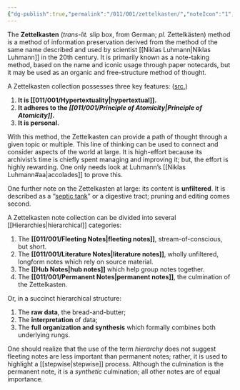 ```yaml
---
{"dg-publish":true,"permalink":"/011/001/zettelkasten/","noteIcon":"1","created":"2024-10-19T20:27:19.002-07:00","updated":"2024-09-26T15:42:08.282-07:00"}
---
```


The **Zettelkasten** (*trans-lit.* slip box, from German; *pl.* Zettelkästen) method is a method of information preservation derived from the method of the same name described and used by scientist [[Niklas Luhmann\|Niklas Luhmann]] in the 20th century. It is primarily known as a note-taking method, based on the name and iconic usage through paper notecards, but it may be used as an organic and free-structure method of thought.

A Zettelkasten collection possesses three key features: ([src.](https://zettelkasten.de/introduction/#a-zettelkasten-is-a-personal-tool-for-thinking-and-writing))
1. **It is [[011/001/Hypertextuality\|hypertextual]].**
2. **It adheres to the *[[011/001/Principle of Atomicity\|Principle of Atomicity]]*.**
3. **It is personal.**

With this method, the Zettelkasten can provide a path of thought through a given topic or multiple. This line of thinking can be used to connect and consider aspects of the world at large. It is high-effort because its archivist’s time is chiefly spent managing and improving it; but, the effort is highly rewarding. One only needs look at Luhmann’s [[Niklas Luhmann#aa\|accolades]] to prove this.

One further note on the Zettelkasten at large: its content is **unfiltered**. It is described as a “[septic tank](https://zettelkasten.de/posts/zettelkasten-hubs/)” or a digestive tract; pruning and editing comes second.

A Zettelkasten note collection can be divided into several [[Hierarchies\|hierarchical]] categories:
1. The **[[011/001/Fleeting Notes\|fleeting notes]]**, stream-of-conscious, but short.
2. The **[[011/001/Literature Notes\|literature notes]]**, wholly unfiltered, longform notes which rely on source material.
4. The **[[Hub Notes\|hub notes]]** which help group notes together.
5. The **[[011/001/Permanent Notes\|permanent notes]]**, the culmination of the Zettelkasten.

Or, in a succinct hierarchical structure:

1. The **raw data**, the bread-and-butter;
2. The **interpretation** of data;
3. The **full organization and synthesis** which formally combines both underlying rungs.

One should realize that the use of the term *hierarchy* does not suggest fleeting notes are less important than permanent notes; rather, it is used to highlight a [[stepwise\|stepwise]] process. Although the culmination is the permanent note, it is a *synthetic* culmination; all other notes are of equal importance.